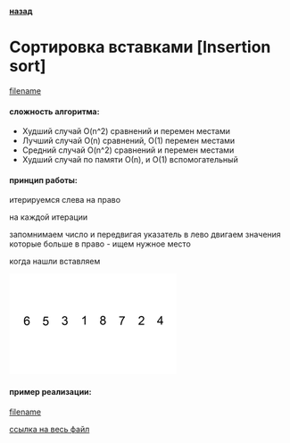 **[назад](sort)**

# Сортировка вставками [Insertion sort]

[filename](short/insertion_sort.md ':include')

#### сложность алгоритма:
- Худший случай O(n^2) сравнений и перемен местами
- Лучший случай O(n) сравнений, O(1) перемен местами
- Средний случай O(n^2) сравнений и перемен местами
- Худший случай по памяти О(n), и O(1) вспомогательный

#### принцип работы:

итерируемся слева на право

на каждой итерации

запомнимаем число и передвигая указатель в лево двигаем значения которые больше в право - ищем нужное место

когда нашли вставляем

![Gif](../_media/img/sort/insertion_sort.gif)

#### пример реализации:

[filename](../_media/examples/sort/insertion_sort.go ':include :type=code :fragment=insertionSort')

[ссылка на весь файл](https://github.com/proggga/training/blob/master/docs/_media/examples/sort/insertion_sort.go)
